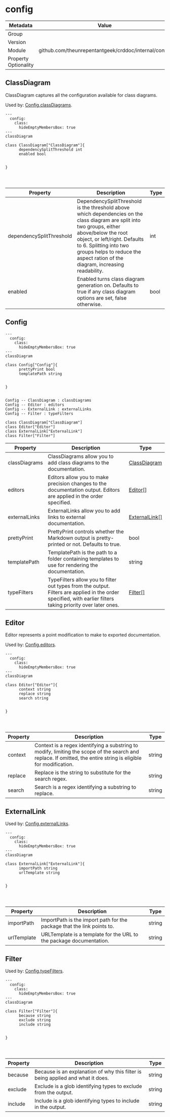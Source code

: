 config
======

| Metadata             | Value                                                |
|----------------------|------------------------------------------------------|
| Group                |                                                      |
| Version              |                                                      |
| Module               | github.com/theunrepentantgeek/crddoc/internal/config |
| Property Optionality |                                                      |

<a id="ClassDiagram"></a>ClassDiagram
-------------------------------------

ClassDiagram captures all the configuration available for class diagrams.

Used by: [Config.classDiagrams](#Config).

```mermaid
---
  config:
    class:
      hideEmptyMembersBox: true
---
classDiagram

class ClassDiagram["ClassDiagram"]{  
      dependencySplitThreshold int  
      enabled bool


} 




```

| Property                 | Description                                                                                                                                                                                                                                                                              | Type |
|--------------------------|------------------------------------------------------------------------------------------------------------------------------------------------------------------------------------------------------------------------------------------------------------------------------------------|------|
| dependencySplitThreshold | DependencySplitThreshold is the threshold above which dependencies on the class diagram are split into two groups, either above/below the root object, or left/right. Defaults to 6. Splitting into two groups helps to reduce the aspect ration of the diagram, increasing readability. | int  |
| enabled                  | Enabled turns class diagram generation on. Defaults to true if any class diagram options are set, false otherwise.                                                                                                                                                                       | bool |

<a id="Config"></a>Config
-------------------------

```mermaid
---
  config:
    class:
      hideEmptyMembersBox: true
---
classDiagram

class Config["Config"]{  
      prettyPrint bool  
      templatePath string


} 


Config -- ClassDiagram : classDiagrams 
Config -- Editor : editors 
Config -- ExternalLink : externalLinks 
Config -- Filter : typeFilters 

class ClassDiagram["ClassDiagram"]
class Editor["Editor"]
class ExternalLink["ExternalLink"]
class Filter["Filter"]

```

| Property      | Description                                                                                                                                                  | Type                            |
|---------------|--------------------------------------------------------------------------------------------------------------------------------------------------------------|---------------------------------|
| classDiagrams | ClassDiagrams allow you to add class diagrams to the documentation.                                                                                          | [ClassDiagram](#ClassDiagram)   |
| editors       | Editors allow you to make precision changes to the documentation output. Editors are applied in the order specified.                                         | [Editor[]](#Editor)             |
| externalLinks | ExternalLinks allow you to add links to external documentation.                                                                                              | [ExternalLink[]](#ExternalLink) |
| prettyPrint   | PrettyPrint controls whether the Markdown output is pretty-printed or not. Defaults to true.                                                                 | bool                            |
| templatePath  | TemplatePath is the path to a folder containing templates to use for rendering the documentation.                                                            | string                          |
| typeFilters   | TypeFilters allow you to filter out types from the output. Filters are applied in the order specified, with earlier filters taking priority over later ones. | [Filter[]](#Filter)             |

<a id="Editor"></a>Editor
-------------------------

Editor represents a point modification to make to exported documentation.

Used by: [Config.editors](#Config).

```mermaid
---
  config:
    class:
      hideEmptyMembersBox: true
---
classDiagram

class Editor["Editor"]{  
      context string  
      replace string  
      search string


} 




```

| Property | Description                                                                                                                                                     | Type   |
|----------|-----------------------------------------------------------------------------------------------------------------------------------------------------------------|--------|
| context  | Context is a regex identifying a substring to modify, limiting the scope of the search and replace. If omitted, the entire string is eligible for modification. | string |
| replace  | Replace is the string to substitute for the search regex.                                                                                                       | string |
| search   | Search is a regex identifying a substring to replace.                                                                                                           | string |

<a id="ExternalLink"></a>ExternalLink
-------------------------------------

Used by: [Config.externalLinks](#Config).

```mermaid
---
  config:
    class:
      hideEmptyMembersBox: true
---
classDiagram

class ExternalLink["ExternalLink"]{  
      importPath string  
      urlTemplate string


} 




```

| Property    | Description                                                            | Type   |
|-------------|------------------------------------------------------------------------|--------|
| importPath  | ImportPath is the import path for the package that the link points to. | string |
| urlTemplate | URLTemplate is a template for the URL to the package documentation.    | string |

<a id="Filter"></a>Filter
-------------------------

Used by: [Config.typeFilters](#Config).

```mermaid
---
  config:
    class:
      hideEmptyMembersBox: true
---
classDiagram

class Filter["Filter"]{  
      because string  
      exclude string  
      include string


} 




```

| Property | Description                                                                     | Type   |
|----------|---------------------------------------------------------------------------------|--------|
| because  | Because is an explanation of why this filter is being applied and what it does. | string |
| exclude  | Exclude is a glob identifying types to exclude from the output.                 | string |
| include  | Include is a glob identifying types to include in the output.                   | string |
